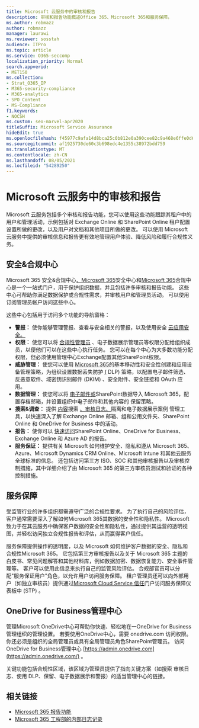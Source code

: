 ```yaml
---
title: Microsoft 云服务中的审核和报告
description: 审核和报告功能概述Office 365、Microsoft 365和服务保障。
ms.author: robmazz
author: robmazz
manager: laurawi
ms.reviewer: sosstah
audience: ITPro
ms.topic: article
ms.service: O365-seccomp
localization_priority: Normal
search.appverid:
- MET150
ms.collection:
- Strat_O365_IP
- M365-security-compliance
- M365-analytics
- SPO_Content
- MS-Compliance
f1.keywords:
- NOCSH
ms.custom: seo-marvel-apr2020
titleSuffix: Microsoft Service Assurance
hideEdit: true
ms.openlocfilehash: f45977c9afa14d8bca25c0b812e0a390cee82c9a468e6ffe0d601855ee64ed1f
ms.sourcegitcommit: af1925730de60c3b698edc4e1355c38972bdd759
ms.translationtype: MT
ms.contentlocale: zh-CN
ms.lasthandoff: 08/05/2021
ms.locfileid: "54289250"
---
```

# <a name="auditing-and-reporting-in-microsoft-cloud-services"></a>Microsoft 云服务中的审核和报告

Microsoft 云服务包括多个审核和报告功能，您可以使用这些功能跟踪其租户中的用户和管理活动，示例包括对 Exchange Online 和 SharePoint Online 租户配置设置所做的更改，以及用户对文档和其他项目所做的更改。 可以使用 Microsoft 云服务中提供的审核信息和报告更有效地管理用户体验、降低风险和履行合规性义务。

## <a name="security--compliance-centers"></a>安全&合规中心

Microsoft 365 [](https://protection.office.com)安全&合规中心[、Microsoft 365](https://security.microsoft.com)安全中心和[Microsoft 365](https://compliance.microsoft.com)合规中心是一个一站式门户，用于保护组织数据，并且包括许多审核和报告功能。 这些中心可帮助你满足数据保护或合规性需求，并审核用户和管理员活动。 可以使用订阅管理员帐户访问这些中心。

这些中心包括用于访问多个功能的导航窗格：

- **警报：** 使你能够管理警报、查看与安全相关的警报，以及使用安全 [云应用安全。](/cloud-app-security/what-is-cloud-app-security)
- **权限：** 使您可以将 [合规性管理员](/microsoft-365/security/office-365-security/grant-access-to-the-security-and-compliance-center) 、电子数据展示管理员等权限分配给组织成员，以便他们可以在这些中心执行任务。 您可以在每个中心为大多数功能分配权限，但必须使用管理中心Exchange配置其他SharePoint权限。
- **威胁管理：** 使您可以使用 [Microsoft 365](https://support.microsoft.com/office/overview-of-basic-mobility-and-security-for-microsoft-365-faa7d8e5-645d-4d59-839c-c8d4c1869e4a)的基本移动性和安全性创建和应用设备管理策略，为组织设置数据丢失防护 [ (](/microsoft-365/compliance/data-loss-prevention-policies) DLP) 策略，以配置电子邮件筛选、反恶意软件、域密钥识别邮件 (DKIM) 、安全附件、安全链接和 OAuth 应用。
- **数据管理：** 使您可以将 [电子邮件或](https://support.office.com/article/Import-PST-files-or-SharePoint-data-to-Office-365-ba688e0a-0fcb-4bd7-8e57-2b669564ea84)SharePoint数据导入 Microsoft 365，配置存档邮箱，并设置组织中电子邮件和其他内容的 [](https://support.office.com/article/Enable-archive-mailboxes-in-the-Office-365-Security-Compliance-Center-268a109e-7843-405b-bb3d-b9393b2342ce)保留策略。 [](/microsoft-365/compliance/retention-policies)
- **搜索&调查：** 提供 [内容](https://support.office.com/article/Run-a-Content-Search-in-the-Office-365-Security-Compliance-Center-61852fd9-fe8a-4880-a339-cb19ed3bff4a)搜索 [、审核日志、](https://support.office.com/article/Search-the-audit-log-in-the-Office-365-Security-Compliance-Center-0d4d0f35-390b-4518-800e-0c7ec95e946c)隔离和电子数据展示案例 [](https://support.office.com/article/Manage-eDiscovery-cases-in-the-Office-365-Security-Compliance-Center-edea80d6-20a7-40fb-b8c4-5e8c8395f6da)管理工具，以快速深入了解 Exchange Online 邮箱、组和公用文件夹、SharePoint Online 和 OneDrive for Business 中的活动。
- **报告：** 使你可以 [快速访问](https://support.office.com/article/Reports-in-the-Office-365-Security-Compliance-Center-7acd33ce-1ec8-49fb-b625-43bac7b58c5a)SharePoint Online、OneDrive for Business、Exchange Online 和 Azure AD 的报告。
- **服务保证：** 提供有关 Microsoft 如何维护安全、隐私和遵从 Microsoft 365、Azure、Microsoft Dynamics CRM Online、Microsoft Intune 和其他云服务全球标准的信息。 还包括访问第三方 ISO、SOC 和其他审核报告以及审核控制措施，其中详细介绍了由 Microsoft 365 的第三方审核员测试和验证的各种控制措施。

## <a name="service-assurance"></a>服务保障

受监管行业的许多组织都需遵守广泛的合规性要求。 为了执行自己的风险评估，客户通常需要深入了解如何Microsoft 365其数据的安全性和隐私性。 Microsoft 致力于在其云服务中确保客户数据的安全性和隐私性，通过提供其运营的透明视图，并轻松访问独立合规性报告和评估，从而赢得客户信任。

服务保障提供操作的透明度，以及 Microsoft 如何维护客户数据的安全、隐私和合规性Microsoft 365。 它包括第三方审核报告以及关于 Microsoft 365 主题的白皮书、常见问题解答和其他材料库，例如数据加密、数据恢复能力、安全事件管理等。 客户可以使用此信息来执行自己的监管风险评估。 合规部官员可以分配"服务保证用户"角色，以允许用户访问服务保障。 租户管理员还可以向外部用户（如独立审核员）提供通过[Microsoft Cloud Service 信任](https://aka.ms/STP)门户访问服务保障仪表板中 (STP) 。

## <a name="onedrive-for-business-admin-center"></a>OneDrive for Business管理中心

管理Microsoft OneDrive中心可帮助你快速、轻松地在一OneDrive for Business管理组织的管理设置。 若要使用OneDrive中心，需要 onedrive.com 访问权限。 你还必须是组织的全局管理员或具有全局管理员角色SharePoint管理员。 访问 OneDrive for Business管理中心 [https://admin.onedrive.com](https://admin.onedrive.com/) 。

关键功能包括合规性区域，该区域为管理员提供了指向关键方案（如搜索 审核日志、使用 DLP、保留、电子数据展示和警报）的适当管理中心的链接。

## <a name="related-links"></a>相关链接

- [Microsoft 365 报告功能](assurance-reporting-features.md)
- [Microsoft 365 工程部的内部日志记录](assurance-internal-logging.md)
